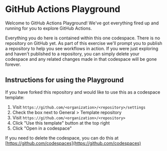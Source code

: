 # GitHub Actions Playground

Welcome to GitHub Actions Playground! We've got everything fired up and running for you to explore GitHub Actions.

Everything you do here is contained within this one codespace. There is no repository on GitHub yet. As part of this exercise we'll prompt you to publish a repository to help you see workflows in action. If you were just exploring and haven't published to a repository, you can simply delete your codespace and any related changes made in that codespace will be gone forever.

## Instructions for using the Playground

If you have forked this repository and would like to use this as a codespace template:

1. Visit `https://github.com/<organization>/<repository>/settings`
2. Check the box next to General > Template repository
3. Visit `https://github.com/<organization>/<repository>`
4. Click "Use this template" button at the top right
5. Click "Open in a codespace"

If you need to delete the codespace, you can do this at [https://github.com/codespaces](https://github.com/codespaces)
